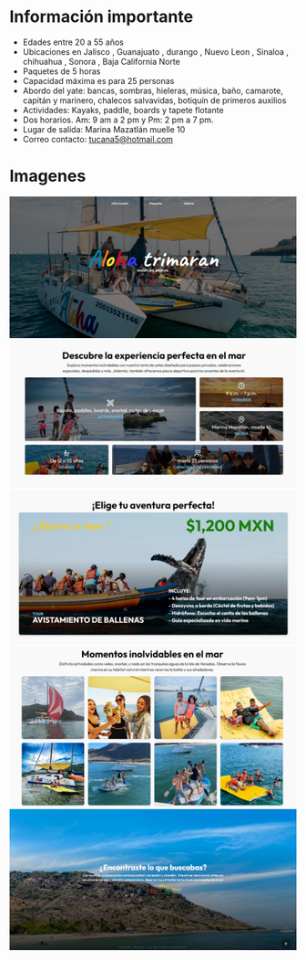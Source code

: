 # Información importante

- Edades entre 20 a 55 años
- Ubicaciones en Jalisco  , Guanajuato , durango , Nuevo  Leon , Sinaloa , chihuahua , Sonora , Baja California Norte
- Paquetes de 5 horas
- Capacidad máxima es para 25 personas
- Abordo del yate: bancas, sombras, hieleras, música, baño, camarote, capitán y marinero, chalecos salvavidas, botiquín de primeros auxilios
- Actividades: Kayaks, paddle, boards y tapete flotante
- Dos horarios. Am: 9 am a 2 pm y Pm: 2 pm a 7 pm.
- Lugar de salida: Marina Mazatlán muelle 10
- Correo contacto: tucana5@hotmail.com 

# Imagenes
![Sección Hero](/img/image.png)
![Sección Información](/img/image-1.png)
![Sección Paquetes](/img/image-2.png)
![Sección Galería](/img/image-3.png)
![Sección Footer](/img/image-4.png)